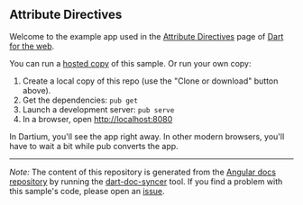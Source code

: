 ## Attribute Directives

Welcome to the example app used in the
[Attribute Directives](https://webdev.dartlang.org/angular/guide/attribute-directives) page
of [Dart for the web](https://webdev.dartlang.org).

You can run a [hosted copy](https://webdev.dartlang.org/examples/attribute-directives) of this
sample. Or run your own copy:

1. Create a local copy of this repo (use the "Clone or download" button above).
2. Get the dependencies: `pub get`
3. Launch a development server: `pub serve`
4. In a browser, open [http://localhost:8080](http://localhost:8080)

In Dartium, you'll see the app right away. In other modern browsers,
you'll have to wait a bit while pub converts the app.

---

*Note:* The content of this repository is generated from the
[Angular docs repository][docs repo] by running the
[dart-doc-syncer](//github.com/angular/dart-doc-syncer) tool.
If you find a problem with this sample's code, please open an [issue][].

[docs repo]: //github.com/dart-lang/site-webdev/tree/master/examples/ng/doc/attribute-directives
[issue]: //github.com/dart-lang/site-webdev/issues/new?title=examples/ng/doc/attribute-directives
